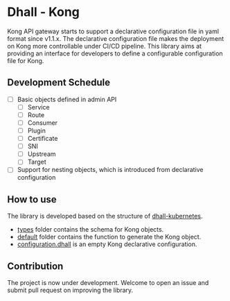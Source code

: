 # Dhall - Kong

Kong API gateway starts to support a declarative configuration file in yaml format
since v1.1.x. The declarative configuration file makes the deployment on Kong more controllable
under CI/CD pipeline. This library aims at providing an interface for developers
to define a configurable configuration file for Kong.

## Development Schedule
- [ ] Basic objects defined in admin API
  - [ ] Service
  - [ ] Route
  - [ ] Consumer
  - [ ] Plugin
  - [ ] Certificate
  - [ ] SNI
  - [ ] Upstream
  - [ ] Target
- [ ] Support for nesting objects, which is introduced from declarative configuration

## How to use

The library is developed based on the structure of [dhall-kubernetes](https://github.com/dhall-lang/dhall-kubernetes).
* [types](./types) folder contains the schema for Kong objects. 
* [default](./default) folder contains the function to generate the Kong object.
* [configuration.dhall](./default/configuration.dhall) is an empty Kong declarative configuration.

## Contribution

The project is now under development. Welcome to open an issue and submit pull request
on improving the library.
